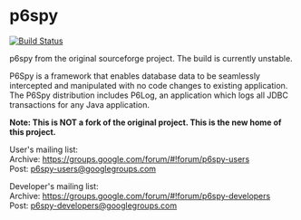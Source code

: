 p6spy
=====
[![Build Status](https://secure.travis-ci.org/p6spy/p6spy.png?branch=master)](http://travis-ci.org/p6spy/p6spy)

p6spy from the original sourceforge project. The build is currently unstable.

P6Spy is a framework that enables database data to be seamlessly intercepted and manipulated with no code changes to existing application. The P6Spy distribution includes P6Log, an application which logs all JDBC transactions for any Java application.

**Note: This is NOT a fork of the original project.  This is the new home of this project.**

User's mailing list:   
Archive: https://groups.google.com/forum/#!forum/p6spy-users   
Post: p6spy-users@googlegroups.com   
  
Developer's mailing list:   
Archive: https://groups.google.com/forum/#!forum/p6spy-developers   
Post: p6spy-developers@googlegroups.com   

